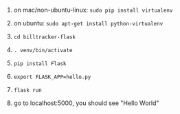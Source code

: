 1. on mac/non-ubuntu-linux: `sudo pip install virtualenv`

1. on ubuntu: `sudo apt-get install python-virtualenv`

2. `cd billtracker-flask`

3. `. venv/bin/activate`

4. `pip install Flask`

5. `export FLASK_APP=hello.py`

6. `flask run`

7. go to localhost:5000, you should see "Hello World"
